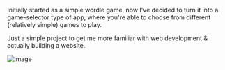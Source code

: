 Initially started as a simple wordle game, now I've decided to turn it into a game-selector type of app,
where you're able to choose from different (relatively simple) games to play.

Just a simple project to get me more familiar with web development & actually building a website.

![image](https://github.com/user-attachments/assets/6b5a8885-8e5b-4958-a1da-c5cf51fbb908)

